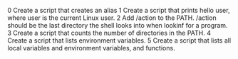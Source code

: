 0 Create a script that creates an alias
1 Create a script that prints hello user, where user is the current Linux user.
2 Add /action to the PATH. /action should be the last directory the shell looks into when lookinf for a program.
3 Create a script that counts the number of directories in the PATH. 
4 Create a script that lists environment variables.
5 Create a script that lists all local variables and environment variables, and functions.
